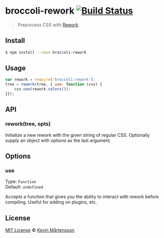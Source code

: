 # broccoli-rework [![Build Status](https://travis-ci.org/kevva/broccoli-rework.svg?branch=master)](https://travis-ci.org/kevva/broccoli-rework)

> Preprocess CSS with [Rework](https://github.com/reworkcss/rework).

## Install

```bash
$ npm install --save broccoli-rework
```

## Usage

```js
var rework = require('broccoli-rework');
tree = rework(tree, { use: function (css) {
    css.use(rework.colors());
}});
```

## API

### rework(tree, opts)

Initialize a new rework with the given string of regular CSS. Optionally supply
an object with options as the last argument.

## Options

### use

Type: `Function`  
Default: `undefined`

Accepts a function that gives you the ability to interact with rework before
compiling. Useful for adding on plugins, etc.

## License

[MIT License](http://en.wikipedia.org/wiki/MIT_License) © [Kevin Mårtensson](https://github.com/kevva)
